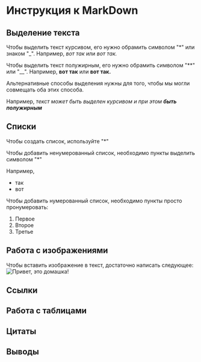 # Инструкция к MarkDown

## Выделение текста

Чтобы выделить текст курсивом, его нужно обрамить символом "*" или знаком "_".
Например, *вот так* или _вот так._

Чтобы выделить текст полужирным, его нужно обрамить символом "**" или "__".
Например, **вот так** или __вот так.__

Альтернативные способы выделения нужны для того, чтобы мы могли совмещать оба этих способа.

Например, _текст может быть выделен курсивом и при этом **быть полужирным**_
## Списки
Чтобы создать список, используйте "*"

Чтобы добавить ненумерованный список, необходимо пункты выделить символом "*"

Например,
* так
* вот

Чтобы добавить нумерованный список, необходимо пункты просто пронумеровать:
1. Первое
2. Второе
3. Третье


## Работа с изображениями

Чтобы вставить изображение в текст, достаточно написать следующее:
![Привет, это домашка!](picture_example.png) 

## Ссылки

## Работа с таблицами

## Цитаты

## Выводы



